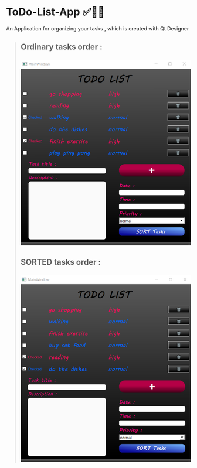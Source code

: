 # ToDo-List-App ✅📝📌
An Application for organizing  your tasks , which is created with Qt Designer 
>
> ## Ordinary tasks order :
> ### ![This is an image](https://github.com/kiana-jahanshid/ToDo-List-App/blob/main/pics/1.png)
>
> ## SORTED tasks order :
> ### ![This is an image](https://github.com/kiana-jahanshid/ToDo-List-App/blob/main/pics/sorted.png)
